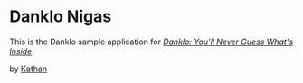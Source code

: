 # Danklo Nigas

This is the Danklo sample application for 
[*Danklo: You'll Never Guess What's Inside*](http://danklo.com)

by [Kathan](http://danklo.com/about-us/)
